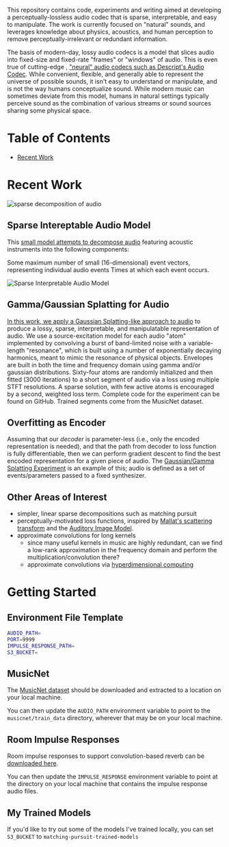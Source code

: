 

This repository contains code, experiments and writing aimed at developing a
perceptually-lossless audio codec that is sparse, interpretable, and easy to manipulate. 
The work is currently focused on "natural" sounds, and leverages
knowledge about physics, acoustics, and human perception to remove 
perceptually-irrelevant or redundant information.

The basis of modern-day, lossy audio codecs is a model that slices audio into
fixed-size and fixed-rate "frames" or "windows" of audio.  This is even true of 
cutting-edge , ["neural" audio codecs such as Descript's Audio Codec](https://descript.notion.site/Descript-Audio-Codec-11389fce0ce2419in%20a891d6591a68f814d5). 
While convenient, flexible, and generally able to represent the universe of possible sounds, it isn't easy to 
understand or manipulate, and is not the way humans conceptualize sound.  While modern music can sometimes deviate
from this model, humans in natural settings typically perceive sound as the combination of various
streams or sound sources sharing some physical space.


# Table of Contents

- [Recent Work](#recent-work)

# Recent Work

![sparse decomposition of audio](https://zounds-blog-media.s3.amazonaws.com/sparse_audio.png)

## Sparse Intereptable Audio Model

This [small model attempts to decompose audio](https://johnvinyard.github.io/siam.html) featuring acoustic instruments
into the following components:

Some maximum number of small (16-dimensional) event vectors, representing individual audio events
Times at which each event occurs.

![Sparse Interpretable Audio Model](https://matching-pursuit-repo-media.s3.amazonaws.com/vector_siam.drawio2.png)

## Gamma/Gaussian Splatting for Audio

[In this work, we apply a Gaussian Splatting-like approach to audio](https://johnvinyard.github.io/gamma-audio-splat.html)
to produce a lossy, sparse, interpretable, and manipulatable representation of audio. We use a source-excitation model
for each audio "atom" implemented by convolving a burst of band-limited noise with a variable-length "resonance", which
is built using a number of exponentially decaying harmonics, meant to mimic the resonance of physical objects. Envelopes
are built in both the time and frequency domain using gamma and/or gaussian distributions. Sixty-four atoms are randomly
initialized and then fitted (3000 iterations) to a short segment of audio via a loss using multiple STFT resolutions. A
sparse solution, with few active atoms is encouraged by a second, weighted loss term. Complete code for the experiment
can be found on GitHub. Trained segments come from the MusicNet dataset.

## Overfitting as Encoder

Assuming that our _decoder_ is parameter-less (i.e., only the encoded representation is needed), 
and that the path from decoder to loss function is fully differentiable, then we
can perform gradient descent to find the best encoded representation for a given
piece of audio.  The [Gaussian/Gamma Splatting Experiment](https://johnvinyard.github.io/gamma-audio-splat.html)
is an example of this;  audio is defined as a set of events/parameters passed to
a fixed synthesizer.

## Other Areas of Interest

- simpler, linear sparse decompositions such as matching pursuit
- perceptually-motivated loss functions, inspired by [Mallat's scattering transform](https://arxiv.org/abs/1512.02125)
  and the [Auditory Image Model](https://code.soundsoftware.ac.uk/projects/aim).
- approximate convolutions for long kernels
  - since many useful kernels in music are highly redundant, can we find a 
    low-rank approximation in the frequency domain and perform the multiplication/convolution there?
  - approximate convolutions via [hyperdimensional computing](https://www.dafx.de/paper-archive/details/CsiwHdDxhJGtNCojXPixcQ)


# Getting Started

## Environment File Template

```bash
AUDIO_PATH=
PORT=9999
IMPULSE_RESPONSE_PATH=
S3_BUCKET=
```

## MusicNet

The [MusicNet dataset](https://zenodo.org/records/5120004#.Yhxr0-jMJBA) should be downloaded and extracted to a location
on your local machine.

You can then update the `AUDIO_PATH` environment variable to point to the `musicnet/train_data` directory, wherever that
may be on your local machine.

## Room Impulse Responses

Room impulse responses to support convolution-based reverb can
be [downloaded here](https://oramics.github.io/sampled/IR/Voxengo/).

You can then update the `IMPULSE_RESPONSE` environment variable to point at the directory on your local machine that
contains the
impulse response audio files.

## My Trained Models

If you'd like to try out some of the models I've trained locally, you can set `S3_BUCKET` to
`matching-pursuit-trained-models`